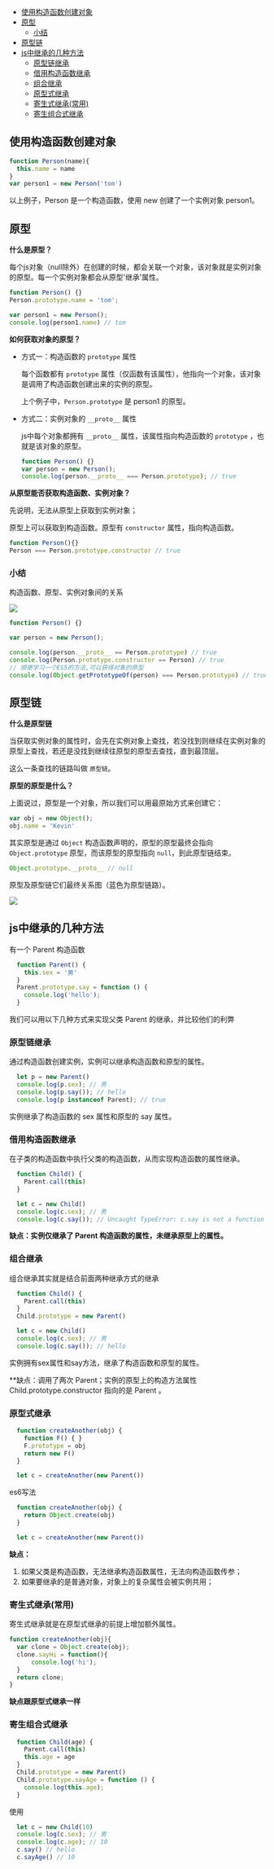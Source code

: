 - [使用构造函数创建对象](#使用构造函数创建对象)
- [原型](#原型)
  - [小结](#小结)
- [原型链](#原型链)
- [js中继承的几种方法](#js中继承的几种方法)
  - [原型链继承](#原型链继承)
  - [借用构造函数继承](#借用构造函数继承)
  - [组合继承](#组合继承)
  - [原型式继承](#原型式继承)
  - [寄生式继承(常用)](#寄生式继承常用)
  - [寄生组合式继承](#寄生组合式继承)
## 使用构造函数创建对象
```javascript
function Person(name){
  this.name = name
}
var person1 = new Person('tom')
```
以上例子，Person 是一个构造函数，使用 new 创建了一个实例对象 person1。
## 原型
**什么是原型？**

每个js对象（null除外）在创建的时候，都会关联一个对象，该对象就是实例对象的原型。每一个实例对象都会从原型'继承'属性。
```javascript
function Person() {}
Person.prototype.name = 'tom';

var person1 = new Person();
console.log(person1.name) // tom
```
**如何获取对象的原型？**

- 方式一：构造函数的 `prototype` 属性
  
  每个函数都有 `prototype` 属性（仅函数有该属性），他指向一个对象，该对象是调用了构造函数创建出来的实例的原型。

  上个例子中，`Person.prototype` 是 person1 的原型。

- 方式二：实例对象的 `__proto__` 属性

  js中每个对象都拥有 `__proto__` 属性，该属性指向构造函数的 `prototype` ，也就是该对象的原型。
  ```javascript
  function Person() {}
  var person = new Person();
  console.log(person.__proto__ === Person.prototype); // true
  ```

**从原型能否获取构造函数、实例对象？**

先说明，无法从原型上获取到实例对象；

原型上可以获取到构造函数。原型有 `constructor` 属性，指向构造函数。

```javascript
function Person(){}
Person === Person.prototype.constructor // true
```

### 小结
构造函数、原型、实例对象间的关系

![](./image/prototype3.png)
```javascript
function Person() {}

var person = new Person();

console.log(person.__proto__ == Person.prototype) // true
console.log(Person.prototype.constructor == Person) // true
// 顺便学习一个ES5的方法,可以获得对象的原型
console.log(Object.getPrototypeOf(person) === Person.prototype) // true
```
## 原型链

**什么是原型链**

当获取实例对象的属性时，会先在实例对象上查找，若没找到则继续在实例对象的原型上查找，若还是没找到继续往原型的原型去查找，直到最顶层。

这么一条查找的链路叫做 `原型链`。

**原型的原型是什么？**

上面说过，原型是一个对象，所以我们可以用最原始方式来创建它：
```javascript
var obj = new Object();
obj.name = 'Kevin'
```
其实原型是通过 `Object` 构造函数声明的，原型的原型最终会指向 `Object.prototype` 原型，而该原型的原型指向 `null`，到此原型链结束。

```javascript
Object.prototype.__proto__ // null
```

原型及原型链它们最终关系图（蓝色为原型链路）。

![](./image/prototype5.png)

## js中继承的几种方法

有一个 Parent 构造函数

```javascript
  function Parent() {
    this.sex = '男'
  }
  Parent.prototype.say = function () {
    console.log('hello');
  }
```
我们可以用以下几种方式来实现父类 Parent 的继承，并比较他们的利弊

### 原型链继承
通过构造函数创建实例，实例可以继承构造函数和原型的属性。
```javascript
  let p = new Parent()
  console.log(p.sex); // 男
  console.log(p.say()); // hello
  console.log(p instanceof Parent); // true
```
实例继承了构造函数的 sex 属性和原型的 say 属性。

### 借用构造函数继承
在子类的构造函数中执行父类的构造函数，从而实现构造函数的属性继承。
```javascript
  function Child() {
    Parent.call(this)
  }

  let c = new Child()
  console.log(c.sex); // 男
  console.log(c.say()); // Uncaught TypeError: c.say is not a function
```
**缺点：实例仅继承了 Parent 构造函数的属性，未继承原型上的属性。**

### 组合继承
组合继承其实就是结合前面两种继承方式的继承
```javascript
  function Child() {
    Parent.call(this)
  }
  Child.prototype = new Parent()

  let c = new Child()
  console.log(c.sex); // 男
  console.log(c.say()); // hello
```
实例拥有sex属性和say方法，继承了构造函数和原型的属性。

**缺点：调用了两次 Parent；实例的原型上的构造方法属性 Child.prototype.constructor 指向的是 Parent 。

### 原型式继承

```javascript
  function createAnother(obj) {
    function F() { }
    F.prototype = obj
    return new F()
  }

  let c = createAnother(new Parent())
```
es6写法
```javascript
  function createAnother(obj) {
    return Object.create(obj)
  }

  let c = createAnother(new Parent())
```

**缺点：**
1. 如果父类是构造函数，无法继承构造函数属性，无法向构造函数传参；
2. 如果要继承的是普通对象，对象上的复杂属性会被实例共用；

### 寄生式继承(常用)
寄生式继承就是在原型式继承的前提上增加额外属性。
```javascript
function createAnother(obj){
  var clone = Object.create(obj);
  clone.sayHi = function(){
      console.log('hi');
  }
  return clone;
}
```
**缺点跟原型式继承一样**

### 寄生组合式继承
```javascript
  function Child(age) {
    Parent.call(this)
    this.age = age
  }
  Child.prototype = new Parent()
  Child.prototype.sayAge = function () {
    console.log(this.age);
  }
```
使用
```javascript
  let c = new Child(10)
  console.log(c.sex); // 男
  console.log(c.age); // 10
  c.say() // hello
  c.sayAge() // 10
```